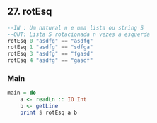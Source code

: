 ## 27. rotEsq
```hs
--IN : Um natural n e uma lista ou string S
--OUT: Lista S rotacionada n vezes à esquerda
rotEsq 0 "asdfg" == "asdfg"
rotEsq 1 "asdfg" == "sdfga"
rotEsq 3 "asdfg" == "fgasd"
rotEsq 4 "asdfg" == "gasdf"
```


<!--MAIN_BEGIN-->
### Main
```hs
main = do
    a <- readLn :: IO Int
    b <- getLine
    print $ rotEsq a b

```
<!--MAIN_END-->
